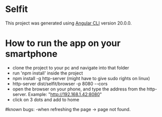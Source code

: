 # Selfit

This project was generated using [Angular CLI](https://github.com/angular/angular-cli) version 20.0.0.

# How to run the app on your smartphone
- clone the project to your pc and navigate into that folder
- run 'npm install' inside the project
- npm install -g http-server (might have to give sudo rights on linux)
- http-server dist/selfit/browser -p 8080 --cors
- open the browser on your phone, and type the address from the http-server. Example: "http://192.168.1.42:8080"
- click on 3 dots and add to home

#known bugs:
-when refreshing the page -> page not found.
